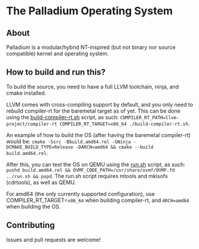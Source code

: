 # The Palladium Operating System

## About

Palladium is a modular/hybrid NT-inspired (but not binary nor source compatible) kernel and operating system.

## How to build and run this?

To build the source, you need to have a full LLVM toolchain, ninja, and cmake installed.

LLVM comes with cross-compiling support by default, and you only need to rebuild compiler-rt for the baremetal target as of yet.
This can be done using the [build-compiler-rt.sh](./build-compiler-rt.sh) script, as such: `COMPILER_RT_PATH=llvm-project/compiler-rt COMPILER_RT_TARGET=x86_64 ./build-compiler-rt.sh`.

An example of how to build the OS (after having the baremetal compiler-rt) would be: `cmake -Ssrc -Bbuild.amd64.rel -GNinja -DCMAKE_BUILD_TYPE=Release -DARCH=amd64 && cmake --build build.amd64.rel`.

After this, you can test the OS on QEMU using the [run.sh](./run.sh) script, as such: `pushd build.amd64.rel && OVMF_CODE_PATH=/usr/share/ovmf/OVMF.fd ../run.sh && popd`. The run.sh script requires mtools and mkisofs (cdrtools), as well as QEMU.

For amd64 (the only currently supported configuration), use COMPILER_RT_TARGET=`x86_64` when building compiler-rt, and `ARCH=amd64` when building the OS.

## Contributing

Issues and pull requests are welcome!
